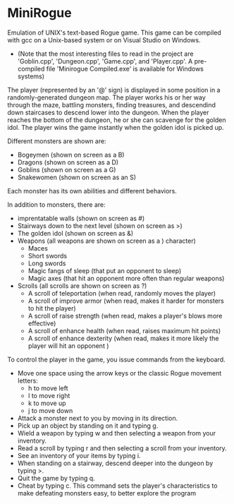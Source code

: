 # MiniRogue

Emulation of UNIX's text-based Rogue game. This game can be compiled with gcc on a Unix-based system or on Visual Studio on Windows. 

* (Note that the most interesting files to read in the project are 'Goblin.cpp', 'Dungeon.cpp', 'Game.cpp', and 'Player.cpp'. A pre-compiled file 'Minirogue Compiled.exe' is available for Windows systems)


The player (represented by an '@' sign) is displayed in some position in a randomly-generated dungeon map. The player works his or her way through the maze, battling monsters, finding treasures, and descendind down staircases to descend lower into the dungeon. When the player reaches the bottom of the dungeon, he or she can scavenge for the golden idol. The player wins the game instantly when the golden idol is picked up.

Different monsters are shown are: 
* Bogeymen (shown on screen as a B)
* Dragons (shown on screen as a D)
* Goblins (shown on screen as a G)
* Snakewomen (shown on screen as an S)

Each monster has its own abilities and different behaviors.

In addition to monsters, there are:
* imprentatable walls (shown on screen as #)
* Stairways down to the next level (shown on screen as >)
* The golden idol (shown on screen as &)
* Weapons (all weapons are shown on screen as a ) character)
  * Maces
  * Short swords
  * Long swords
  * Magic fangs of sleep (that put an opponent to sleep)
  * Magic axes (that hit an opponent more often than regular weapons)
* Scrolls (all scrolls are shown on screen as ?)
  * A scroll of teleportation (when read, randomly moves the player)
  * A scroll of improve armor (when read, makes it harder for monsters to hit the player)
  * A scroll of raise strength (when read, makes a player's blows more effective)
  * A scroll of enhance health (when read, raises maximum hit points)
  * A scroll of enhance dexterity (when read, makes it more likely the player will hit an opponent )


To control the player in the game, you issue commands from the keyboard. 

* Move one space using the arrow keys or the classic Rogue movement letters:
  * h to move left
  * l to move right
  * k to move up
  * j to move down
* Attack a monster next to you by moving in its direction.
* Pick up an object by standing on it and typing g.
* Wield a weapon by typing w and then selecting a weapon from your inventory.
* Read a scroll by typing r and then selecting a scroll from your inventory.
* See an inventory of your items by typing i.
* When standing on a stairway, descend deeper into the dungeon by typing >.
* Quit the game by typing q.
* Cheat by typing c. This command sets the player's characteristics to make defeating monsters easy, to better explore the program

